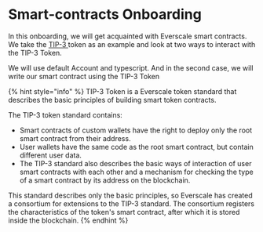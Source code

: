 # Smart-contracts Onboarding

In this onboarding, we will get acquainted with Everscale smart contracts. We  take the [TIP-3 ](https://github.com/broxus/tip3)token as an example and look at two ways to interact with the TIP-3 Token.

We will use default Account and  typescript. And in the second case, we will write our smart contract using the TIP-3 Token



{% hint style="info" %}
TIP-3 Token is a Everscale token standard that describes the basic principles of building smart token contracts.

The TIP-3 token standard contains:

* Smart contracts of custom wallets have the right to deploy only the root smart contract from their address.
* User wallets have the same code as the root smart contract, but contain different user data.
* The TIP-3 standard also describes the basic ways of interaction of user smart contracts with each other and a mechanism for checking the type of a smart contract by its address on the blockchain.

This standard describes only the basic principles, so Everscale has created a consortium for extensions to the TIP-3 standard. The consortium registers the characteristics of the token's smart contract, after which it is stored inside the blockchain.
{% endhint %}
